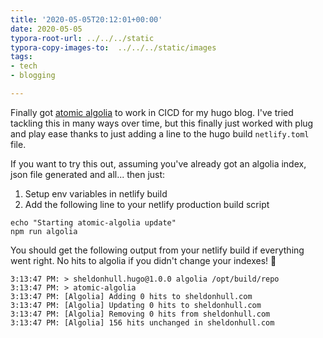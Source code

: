 ```yaml
---
title: '2020-05-05T20:12:01+00:00'
date: 2020-05-05
typora-root-url: ../../../static
typora-copy-images-to:  ../../../static/images
tags:
- tech
- blogging

---
```

Finally got [atomic algolia](https://forestry.io/blog/search-with-algolia-in-hugo/) to work in CICD for my hugo blog. I've tried tackling this in many ways over time, but this finally just worked with plug and play ease thanks to just adding a line to the hugo build `netlify.toml` file.

If you want to try this out, assuming you've already got an algolia index, json file generated and all... then just:

1. Setup env variables in netlify build
2. Add the following line to your netlify production build script

```shell
echo "Starting atomic-algolia update"
npm run algolia
```

You should get the following output from your netlify build if everything went right. No hits to algolia if you didn't change your indexes! 🎉

```text
3:13:47 PM: > sheldonhull.hugo@1.0.0 algolia /opt/build/repo
3:13:47 PM: > atomic-algolia
3:13:47 PM: [Algolia] Adding 0 hits to sheldonhull.com
3:13:47 PM: [Algolia] Updating 0 hits to sheldonhull.com
3:13:47 PM: [Algolia] Removing 0 hits from sheldonhull.com
3:13:47 PM: [Algolia] 156 hits unchanged in sheldonhull.com
```
